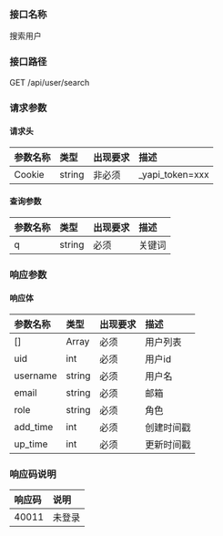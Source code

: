 ### 接口名称
搜索用户

### 接口路径
GET /api/user/search

### 请求参数

#### 请求头

参数名称 | 类型   | 出现要求 | 描述
:--------|:-------|:------|:---------------
Cookie   | string | 非必须   | _yapi_token=xxx

#### 查询参数

参数名称 | 类型   | 出现要求 | 描述
:--------|:-------|:-------|:---
q        | string | 必须     | 关键词

### 响应参数

#### 响应体

参数名称 | 类型   | 出现要求 | 描述
:--------|:-------|:-------|:-----
[]       | Array  | 必须     | 用户列表
uid      | int    | 必须     | 用户id
username | string | 必须     | 用户名
email    | string | 必须     | 邮箱
role     | string | 必须     | 角色
add_time | int    | 必须     | 创建时间戳
up_time  | int    | 必须     | 更新时间戳

### 响应码说明

响应码 | 说明
:------|:---
40011  | 未登录
